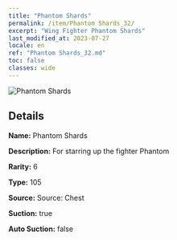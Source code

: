 ```yaml
---
title: "Phantom Shards"
permalink: /item/Phantom Shards_32/
excerpt: "Wing Fighter Phantom Shards"
last_modified_at: 2023-07-27
locale: en
ref: "Phantom Shards_32.md"
toc: false
classes: wide
---
```



 ![Phantom Shards](/images/item/Phantom_Shards_p.png)



## Details

 **Name:** Phantom Shards 

 **Description:** For starring up the fighter Phantom

 **Rarity:** 6 

 **Type:** 105 

 **Source:** Source: Chest 

 **Suction:** true 

 **Auto Suction:** false 


